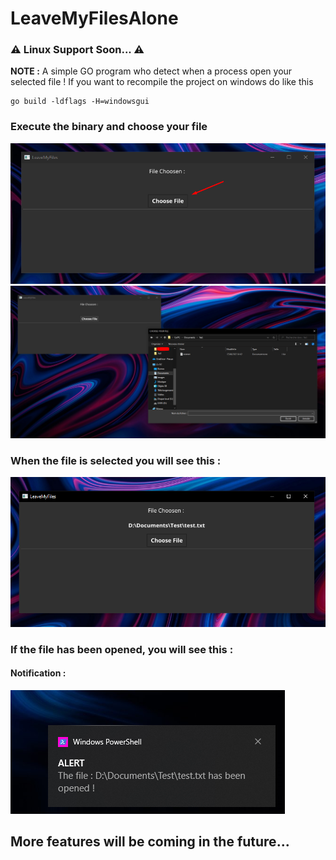 # LeaveMyFilesAlone
### ⚠ Linux Support Soon... ⚠
**NOTE :** A simple GO program who detect when a process open your selected file !
If you want to recompile the project on windows do like this
```
go build -ldflags -H=windowsgui
```
### Execute the binary and choose your file <br />
![image info](img/gui1.png) <br />
![image_info](img/choosepng.png) <br />
### When the file is selected you will see this : <br />
![image_info](img/name.png) <br />
### If the file has been opened, you will see this : <br />
#### Notification :
![image info](img/notif.png)

## More features will be coming in the future...

